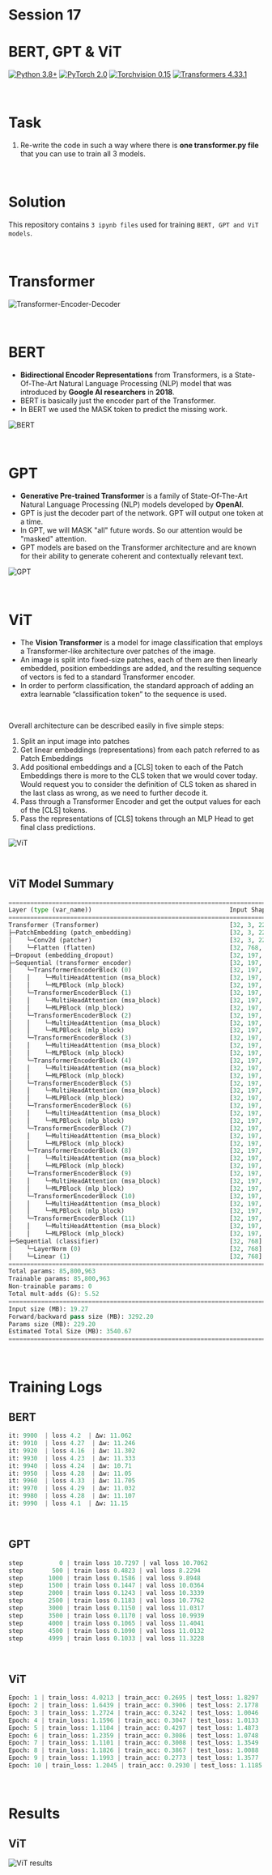 # Session 17 

# BERT, GPT & ViT

[![Python 3.8+](https://img.shields.io/badge/python-3.8+-blue.svg)](https://www.python.org/downloads/release/python-380/)
[![PyTorch 2.0](https://img.shields.io/badge/torch-v2.0-brightgreen)](https://pytorch.org/docs/stable/index.html)
[![Torchvision 0.15](https://img.shields.io/badge/torchvision-v0.15-green)](https://pytorch.org/vision/stable/index.html)
[![Transformers 4.33.1](https://img.shields.io/badge/transformers-v4.33.1-red)](https://huggingface.co/docs/transformers/index)

<br>

# Task

1. Re-write the code in such a way where there is **one transformer.py file** that you can use to train all 3 models.

<br>

# Solution

This repository contains `3 ipynb files` used for training `BERT, GPT and ViT models`.

<br>

# Transformer

![Transformer-Encoder-Decoder](../Results/Session%2017/transformer-encoder-decoder.png)

<br>

# BERT

- **Bidirectional Encoder Representations** from Transformers, is a State-Of-The-Art Natural Language Processing (NLP) model that was introduced by **Google AI researchers** in **2018**.   
- BERT is basically just the encoder part of the Transformer.
- In BERT we used the MASK token to predict the missing work.    

![BERT](../Results/Session%2017/bert.png)

<br>

# GPT

- **Generative Pre-trained Transformer** is a family of State-Of-The-Art Natural Language Processing (NLP) models developed by **OpenAI**.    
- GPT is just the decoder part of the network. GPT will output one token at a time.   
- In GPT, we will MASK "all" future words. So our attention would be "masked" attention.   
- GPT models are based on the Transformer architecture and are known for their ability to generate coherent and contextually relevant text.   

![GPT](../Results/Session%2017/gpt.png)

<br>

# ViT

- The **Vision Transformer** is a model for image classification that employs a Transformer-like architecture over patches of the image.     
- An image is split into fixed-size patches, each of them are then linearly embedded, position embeddings are added, and the resulting sequence of vectors is fed to a standard Transformer encoder.    
- In order to perform classification, the standard approach of adding an extra learnable “classification token” to the sequence is used.   

<br>

Overall architecture can be described easily in five simple steps:

1. Split an input image into patches
2. Get linear embeddings (representations) from each patch referred to as Patch Embeddings
3. Add positional embeddings and a [CLS] token to each of the Patch Embeddings
there is more to the CLS token that we would cover today. Would request you to consider the definition of CLS token as shared in the last class as wrong, as we need to further decode it.
4. Pass through a Transformer Encoder and get the output values for each of the [CLS] tokens.
5. Pass the representations of [CLS] tokens through an MLP Head to get final class predictions.

![ViT](../Results/Session%2017/vit.png)

<br>

## ViT Model Summary

```python
============================================================================================================================================
Layer (type (var_name))                                      Input Shape          Output Shape         Param #              Trainable
============================================================================================================================================
Transformer (Transformer)                                    [32, 3, 224, 224]    [32, 3]              152,064              True
├─PatchEmbedding (patch_embedding)                           [32, 3, 224, 224]    [32, 196, 768]       --                   True
│    └─Conv2d (patcher)                                      [32, 3, 224, 224]    [32, 768, 14, 14]    590,592              True
│    └─Flatten (flatten)                                     [32, 768, 14, 14]    [32, 768, 196]       --                   --
├─Dropout (embedding_dropout)                                [32, 197, 768]       [32, 197, 768]       --                   --
├─Sequential (transformer_encoder)                           [32, 197, 768]       [32, 197, 768]       --                   True
│    └─TransformerEncoderBlock (0)                           [32, 197, 768]       [32, 197, 768]       --                   True
│    │    └─MultiHeadAttention (msa_block)                   [32, 197, 768]       [32, 197, 768]       2,363,904            True
│    │    └─MLPBlock (mlp_block)                             [32, 197, 768]       [32, 197, 768]       4,723,968            True
│    └─TransformerEncoderBlock (1)                           [32, 197, 768]       [32, 197, 768]       --                   True
│    │    └─MultiHeadAttention (msa_block)                   [32, 197, 768]       [32, 197, 768]       2,363,904            True
│    │    └─MLPBlock (mlp_block)                             [32, 197, 768]       [32, 197, 768]       4,723,968            True
│    └─TransformerEncoderBlock (2)                           [32, 197, 768]       [32, 197, 768]       --                   True
│    │    └─MultiHeadAttention (msa_block)                   [32, 197, 768]       [32, 197, 768]       2,363,904            True
│    │    └─MLPBlock (mlp_block)                             [32, 197, 768]       [32, 197, 768]       4,723,968            True
│    └─TransformerEncoderBlock (3)                           [32, 197, 768]       [32, 197, 768]       --                   True
│    │    └─MultiHeadAttention (msa_block)                   [32, 197, 768]       [32, 197, 768]       2,363,904            True
│    │    └─MLPBlock (mlp_block)                             [32, 197, 768]       [32, 197, 768]       4,723,968            True
│    └─TransformerEncoderBlock (4)                           [32, 197, 768]       [32, 197, 768]       --                   True
│    │    └─MultiHeadAttention (msa_block)                   [32, 197, 768]       [32, 197, 768]       2,363,904            True
│    │    └─MLPBlock (mlp_block)                             [32, 197, 768]       [32, 197, 768]       4,723,968            True
│    └─TransformerEncoderBlock (5)                           [32, 197, 768]       [32, 197, 768]       --                   True
│    │    └─MultiHeadAttention (msa_block)                   [32, 197, 768]       [32, 197, 768]       2,363,904            True
│    │    └─MLPBlock (mlp_block)                             [32, 197, 768]       [32, 197, 768]       4,723,968            True
│    └─TransformerEncoderBlock (6)                           [32, 197, 768]       [32, 197, 768]       --                   True
│    │    └─MultiHeadAttention (msa_block)                   [32, 197, 768]       [32, 197, 768]       2,363,904            True
│    │    └─MLPBlock (mlp_block)                             [32, 197, 768]       [32, 197, 768]       4,723,968            True
│    └─TransformerEncoderBlock (7)                           [32, 197, 768]       [32, 197, 768]       --                   True
│    │    └─MultiHeadAttention (msa_block)                   [32, 197, 768]       [32, 197, 768]       2,363,904            True
│    │    └─MLPBlock (mlp_block)                             [32, 197, 768]       [32, 197, 768]       4,723,968            True
│    └─TransformerEncoderBlock (8)                           [32, 197, 768]       [32, 197, 768]       --                   True
│    │    └─MultiHeadAttention (msa_block)                   [32, 197, 768]       [32, 197, 768]       2,363,904            True
│    │    └─MLPBlock (mlp_block)                             [32, 197, 768]       [32, 197, 768]       4,723,968            True
│    └─TransformerEncoderBlock (9)                           [32, 197, 768]       [32, 197, 768]       --                   True
│    │    └─MultiHeadAttention (msa_block)                   [32, 197, 768]       [32, 197, 768]       2,363,904            True
│    │    └─MLPBlock (mlp_block)                             [32, 197, 768]       [32, 197, 768]       4,723,968            True
│    └─TransformerEncoderBlock (10)                          [32, 197, 768]       [32, 197, 768]       --                   True
│    │    └─MultiHeadAttention (msa_block)                   [32, 197, 768]       [32, 197, 768]       2,363,904            True
│    │    └─MLPBlock (mlp_block)                             [32, 197, 768]       [32, 197, 768]       4,723,968            True
│    └─TransformerEncoderBlock (11)                          [32, 197, 768]       [32, 197, 768]       --                   True
│    │    └─MultiHeadAttention (msa_block)                   [32, 197, 768]       [32, 197, 768]       2,363,904            True
│    │    └─MLPBlock (mlp_block)                             [32, 197, 768]       [32, 197, 768]       4,723,968            True
├─Sequential (classifier)                                    [32, 768]            [32, 3]              --                   True
│    └─LayerNorm (0)                                         [32, 768]            [32, 768]            1,536                True
│    └─Linear (1)                                            [32, 768]            [32, 3]              2,307                True
============================================================================================================================================
Total params: 85,800,963
Trainable params: 85,800,963
Non-trainable params: 0
Total mult-adds (G): 5.52
============================================================================================================================================
Input size (MB): 19.27
Forward/backward pass size (MB): 3292.20
Params size (MB): 229.20
Estimated Total Size (MB): 3540.67
============================================================================================================================================
```

<br>

# Training Logs

## BERT

```python
it: 9900  | loss 4.2  | Δw: 11.062
it: 9910  | loss 4.27  | Δw: 11.246
it: 9920  | loss 4.16  | Δw: 11.302
it: 9930  | loss 4.23  | Δw: 11.333
it: 9940  | loss 4.24  | Δw: 10.71
it: 9950  | loss 4.28  | Δw: 11.05
it: 9960  | loss 4.33  | Δw: 11.705
it: 9970  | loss 4.29  | Δw: 11.032
it: 9980  | loss 4.28  | Δw: 11.107
it: 9990  | loss 4.1  | Δw: 11.15
```

<br>

## GPT

```python
step          0 | train loss 10.7297 | val loss 10.7062
step        500 | train loss 0.4823 | val loss 8.2294
step       1000 | train loss 0.1586 | val loss 9.8948
step       1500 | train loss 0.1447 | val loss 10.0364
step       2000 | train loss 0.1243 | val loss 10.3339
step       2500 | train loss 0.1183 | val loss 10.7762
step       3000 | train loss 0.1150 | val loss 11.0317
step       3500 | train loss 0.1170 | val loss 10.9939
step       4000 | train loss 0.1065 | val loss 11.4041
step       4500 | train loss 0.1090 | val loss 11.0132
step       4999 | train loss 0.1033 | val loss 11.3228
```

<br>

## ViT

```python
Epoch: 1 | train_loss: 4.0213 | train_acc: 0.2695 | test_loss: 1.8297 | test_acc: 0.5417
Epoch: 2 | train_loss: 1.6439 | train_acc: 0.3906 | test_loss: 2.1778 | test_acc: 0.2604
Epoch: 3 | train_loss: 1.2724 | train_acc: 0.3242 | test_loss: 1.0046 | test_acc: 0.5417
Epoch: 4 | train_loss: 1.1596 | train_acc: 0.3047 | test_loss: 1.0133 | test_acc: 0.5417
Epoch: 5 | train_loss: 1.1104 | train_acc: 0.4297 | test_loss: 1.4873 | test_acc: 0.2604
Epoch: 6 | train_loss: 1.2359 | train_acc: 0.3086 | test_loss: 1.0748 | test_acc: 0.5417
Epoch: 7 | train_loss: 1.1101 | train_acc: 0.3008 | test_loss: 1.3549 | test_acc: 0.1979
Epoch: 8 | train_loss: 1.1826 | train_acc: 0.3867 | test_loss: 1.0088 | test_acc: 0.5417
Epoch: 9 | train_loss: 1.1993 | train_acc: 0.2773 | test_loss: 1.3577 | test_acc: 0.1979
Epoch: 10 | train_loss: 1.2045 | train_acc: 0.2930 | test_loss: 1.1185 | test_acc: 0.2604
```

<br>

# Results

## ViT

![ViT results](../Results/Session%2017/vit_graph.png)